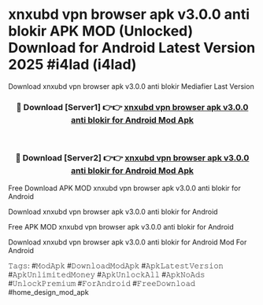 # xnxubd vpn browser apk v3.0.0 anti blokir APK MOD (Unlocked) Download for Android Latest Version 2025 #i4lad (i4lad)
Download xnxubd vpn browser apk v3.0.0 anti blokir Mediafier Last Version

<div align="center">
<h3>🔴 Download [Server1] 👉👉 <a href="https://app.mediaupload.pro?title=xnxubd_vpn_browser_apk_v3.0.0_anti_blokir&ref=24F">xnxubd vpn browser apk v3.0.0 anti blokir for Android Mod Apk</a></h3><br>

<h3>🔴 Download [Server2] 👉👉 <a href="https://app.mediaupload.pro?title=xnxubd_vpn_browser_apk_v3.0.0_anti_blokir&ref=24F">xnxubd vpn browser apk v3.0.0 anti blokir for Android Mod Apk</a></h3>
</div>


Free Download APK MOD xnxubd vpn browser apk v3.0.0 anti blokir for Android

Download xnxubd vpn browser apk v3.0.0 anti blokir for Android 

Free APK MOD xnxubd vpn browser apk v3.0.0 anti blokir for Android 

Download xnxubd vpn browser apk v3.0.0 anti blokir for Android Mod For Android

𝚃𝚊𝚐𝚜: #𝙼𝚘𝚍𝙰𝚙𝚔 #𝙳𝚘𝚠𝚗𝚕𝚘𝚊𝚍𝙼𝚘𝚍𝙰𝚙𝚔 #𝙰𝚙𝚔𝙻𝚊𝚝𝚎𝚜𝚝𝚅𝚎𝚛𝚜𝚒𝚘𝚗 #𝙰𝚙𝚔𝚄𝚗𝚕𝚒𝚖𝚒𝚝𝚎𝚍𝙼𝚘𝚗𝚎𝚢 #𝙰𝚙𝚔𝚄𝚗𝚕𝚘𝚌𝚔𝙰𝚕𝚕 #𝙰𝚙𝚔𝙽𝚘𝙰𝚍𝚜 #𝚄𝚗𝚕𝚘𝚌𝚔𝙿𝚛𝚎𝚖𝚒𝚞𝚖 #𝙵𝚘𝚛𝙰𝚗𝚍𝚛𝚘𝚒𝚍 #𝙵𝚛𝚎𝚎𝙳𝚘𝚠𝚗𝚕𝚘𝚊𝚍 #home_design_mod_apk